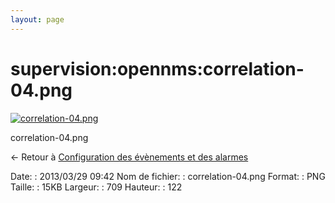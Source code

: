 ```yaml
---
layout: page
---
```


supervision:opennms:correlation-04.png
======================================

[![correlation-04.png](../..//assets/media/supervision/opennms/correlation-04.png@cache=&w=709&h=122 "correlation-04.png")](../..//assets/media/supervision/opennms/correlation-04.png@cache= "Afficher le fichier original")

correlation-04.png

← Retour à [Configuration des évènements et des
alarmes](../../../opennms/events-alarms.html "opennms:events-alarms")

Date:
:   2013/03/29 09:42
Nom de fichier:
:   correlation-04.png
Format:
:   PNG
Taille:
:   15KB
Largeur:
:   709
Hauteur:
:   122


